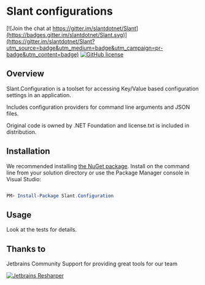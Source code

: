Slant configurations
==============

[![Join the chat at https://gitter.im/slantdotnet/Slant](https://badges.gitter.im/slantdotnet/Slant.svg)](https://gitter.im/slantdotnet/Slant?utm_source=badge&utm_medium=badge&utm_campaign=pr-badge&utm_content=badge)
[![GitHub license](https://img.shields.io/badge/license-MIT-blue.svg)](https://raw.githubusercontent.com/slantdotnet/Slant.Configuration/master/license.txt)

## Overview

Slant.Configuration is a toolset for accessing Key/Value based configuration settings in an application. 

Includes configuration providers for command line arguments and JSON files.

Original code is owned by .NET Foundation and license.txt is included in distribution.

## Installation

We recommended installing [the NuGet package](https://www.nuget.org/packages/Slant.Configuration). Install on the command line from your solution directory or use the Package Manager console in Visual Studio:

```powershell

PM> Install-Package Slant.Configuration

```

## Usage

Look at the tests for details.

## Thanks to

Jetbrains Community Support for providing great tools for our team

[![Jetbrains Resharper](http://nspectator.org/assets/icon_ReSharper.png)](https://www.jetbrains.com/resharper/)



